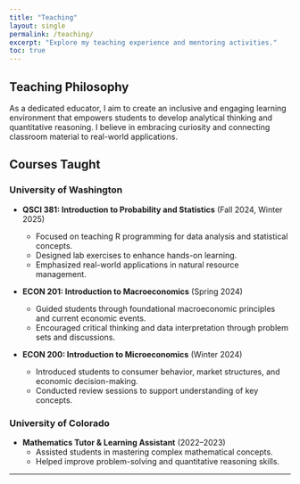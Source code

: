 ```yaml
---
title: "Teaching"
layout: single
permalink: /teaching/
excerpt: "Explore my teaching experience and mentoring activities."
toc: true
---
```


## Teaching Philosophy
As a dedicated educator, I aim to create an inclusive and engaging learning environment that empowers students to develop analytical thinking and quantitative reasoning. I believe in embracing curiosity and connecting classroom material to real-world applications.

## Courses Taught
### **University of Washington**
- **QSCI 381: Introduction to Probability and Statistics** (Fall 2024, Winter 2025)  
  - Focused on teaching R programming for data analysis and statistical concepts.
  - Designed lab exercises to enhance hands-on learning.
  - Emphasized real-world applications in natural resource management.

- **ECON 201: Introduction to Macroeconomics** (Spring 2024)  
  - Guided students through foundational macroeconomic principles and current economic events.
  - Encouraged critical thinking and data interpretation through problem sets and discussions.

- **ECON 200: Introduction to Microeconomics** (Winter 2024)  
  - Introduced students to consumer behavior, market structures, and economic decision-making.
  - Conducted review sessions to support understanding of key concepts.

### **University of Colorado**
- **Mathematics Tutor & Learning Assistant** (2022–2023)  
  - Assisted students in mastering complex mathematical concepts.
  - Helped improve problem-solving and quantitative reasoning skills.
---
